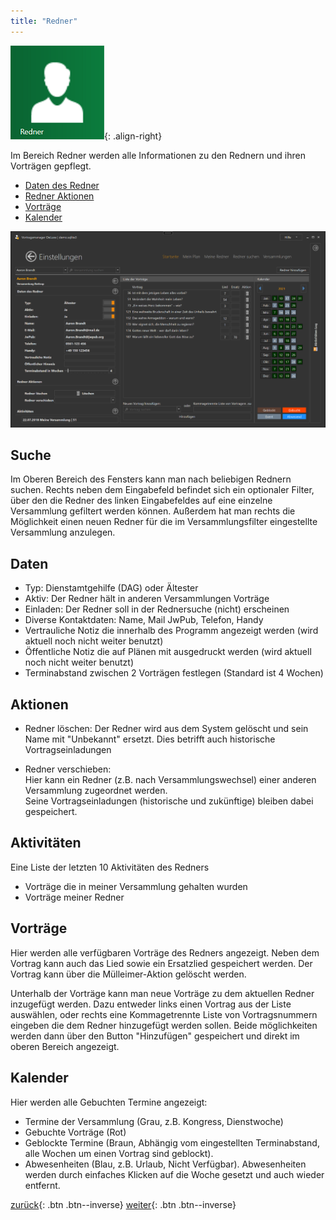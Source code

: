 ```yaml
---
title: "Redner"
---
```

![Icon](images/menu_icon_10.png){: .align-right}

Im Bereich Redner werden alle Informationen zu den Rednern und ihren Vorträgen gepflegt. 

* [Daten des Redner](#daten)
* [Redner Aktionen](#aktionen)
* [Vorträge](#vorträge)
* [Kalender](#kalender)

![Redner](images/verwaltung_30.png)

## Suche

Im Oberen Bereich des Fensters kann man nach beliebigen Rednern suchen. 
Rechts neben dem Eingabefeld befindet sich ein optionaler Filter, 
über den die Redner des linken Eingabefeldes auf eine einzelne Versammlung gefiltert werden können.
Außerdem hat man rechts die Möglichkeit einen neuen Redner für die im Versammlungsfilter eingestellte Versammlung anzulegen.

## Daten

* Typ: Dienstamtgehilfe (DAG) oder Ältester
* Aktiv: Der Redner hält in anderen Versammlungen Vorträge
* Einladen: Der Redner soll in der Rednersuche (nicht) erscheinen
* Diverse Kontaktdaten: Name, Mail JwPub, Telefon, Handy 
* Vertrauliche Notiz die innerhalb des Programm angezeigt werden (wird aktuell noch nicht weiter benutzt)
* Öffentliche Notiz die auf Plänen mit ausgedruckt werden (wird aktuell noch nicht weiter benutzt)
* Terminabstand zwischen 2 Vorträgen festlegen (Standard ist 4 Wochen)

## Aktionen

* Redner löschen:
  Der Redner wird aus dem System gelöscht und sein Name mit "Unbekannt" ersetzt. Dies betrifft auch historische Vortragseinladungen

* Redner verschieben:  
  Hier kann ein Redner (z.B. nach Versammlungswechsel) einer anderen Versammlung zugeordnet werden.  
  Seine Vortragseinladungen (historische und zukünftige) bleiben dabei gespeichert.

## Aktivitäten

Eine Liste der letzten 10 Aktivitäten des Redners

* Vorträge die in meiner Versammlung gehalten wurden
* Vorträge meiner Redner

## Vorträge

Hier werden alle verfügbaren Vorträge des Redners angezeigt. Neben dem Vortrag kann auch das Lied sowie ein Ersatzlied gespeichert werden.
Der Vortrag kann über die Mülleimer-Aktion gelöscht werden.

Unterhalb der Vorträge kann man neue Vorträge zu dem aktuellen Redner inzugefügt werden. 
Dazu entweder links einen Vortrag aus der Liste auswählen,
oder rechts eine Kommagetrennte Liste von Vortragsnummern eingeben die dem Redner hinzugefügt werden sollen.
Beide möglichkeiten werden dann über den Button "Hinzufügen" gespeichert und direkt im oberen Bereich angezeigt.

## Kalender

Hier werden alle Gebuchten Termine angezeigt:
* Termine der Versammlung (Grau, z.B. Kongress, Dienstwoche)
* Gebuchte Vorträge (Rot)
* Geblockte Termine (Braun, Abhängig vom eingestellten Terminabstand, alle Wochen um einen Vortrag sind geblockt).
* Abwesenheiten (Blau, z.B. Urlaub, Nicht Verfügbar). Abwesenheiten werden durch einfaches Klicken auf die Woche gesetzt und auch wieder entfernt.  

[zurück](Versammlungen.md){: .btn .btn--inverse}  [weiter](ListenAusgeben.md){: .btn .btn--inverse}